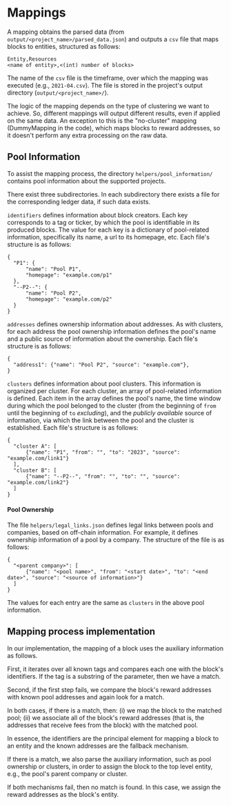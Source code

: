 # Mappings

A mapping obtains the parsed data (from `output/<project_name>/parsed_data.json`) and outputs a `csv` file that maps
blocks to entities, structured as follows:

```
Entity,Resources
<name of entity>,<(int) number of blocks>
```

The name of the `csv` file is the timeframe, over which the mapping was executed (e.g., `2021-04.csv`). The file is stored in the
project's output directory (`output/<project_name>/`).

The logic of the mapping depends on the type of clustering we want to achieve. So, different mappings will output
different results, even if applied on the same data. An exception to this is the "no-cluster" mapping (DummyMapping
in the code), which maps blocks to reward addresses, so it doesn't perform any extra processing on the raw data.

## Pool Information

To assist the mapping process, the directory `helpers/pool_information/` contains
pool information about the supported projects.

There exist three subdirectories. In each subdirectory there exists a file for
the corresponding ledger data, if such data exists.

`identifiers` defines information about block creators. Each key
corresponds to a tag or ticker, by which the pool is identifiable in its
produced blocks. The value for each key is a dictionary of pool-related
information, specifically its name, a url to its homepage, etc. Each file's
structure is as follows:
```
{
  "P1": {
      "name": "Pool P1",
      "homepage": "example.com/p1"
  },
  "--P2--": {
      "name": "Pool P2",
      "homepage": "example.com/p2"
  }
}
```

`addresses` defines ownership information about addresses. As with
clusters, for each address the pool ownership information defines the pool's
name and a public source of information about the ownership.  Each file's
structure is as follows:
```
{
  "address1": {"name": "Pool P2", "source": "example.com"},
}
```

`clusters` defines information about pool clusters. This information is
organized per cluster. For each cluster, an array of pool-related information is
defined. Each item in the array defines the pool's name, the time window during
which the pool belonged to the cluster (from the beginning of `from` until the
beginning of `to` _excluding_), and the _publicly available_ source of
information, via which the link between the pool and the cluster is established.
Each file's structure is as follows:
```
{
  "cluster A": [
      {"name": "P1", "from": "", "to": "2023", "source": "example.com/link1"}
  ],
  "cluster B": [
      {"name": "--P2--", "from": "", "to": "", "source": "example.com/link2"}
  ]
}
```

#### Pool Ownership

The file `helpers/legal_links.json` defines legal links between pools and companies, based on off-chain information.
For example, it defines ownership information of a pool by a company.
The structure of the file is as follows:

```
{
  "<parent company>": [
      {"name": "<pool name>", "from": "<start date>", "to": "<end date>", "source": "<source of information>"}
  ]
}
```

The values for each entry are the same as `clusters` in the above pool information.

## Mapping process implementation

In our implementation, the mapping of a block uses the auxiliary information as follows.

First, it iterates over all known tags and compares each one with the block's identifiers. If the tag is a
substring of the parameter, then we have a match.

Second, if the first step fails, we compare the block's reward addresses with known pool addresses and again look for
a match.

In both cases, if there is a match, then: (i) we map the block to the matched pool; (ii) we associate all of the block's
reward addresses (that is, the addresses that receive fees from the block) with the matched pool.

In essence, the identifiers are the principal element for mapping a block to an entity and the known addresses are
the fallback mechanism.

If there is a match, we also parse the auxiliary information, such as pool ownership or clusters, in order to assign the
block to the top level entity, e.g., the pool's parent company or cluster.

If both mechanisms fail, then no match is found. In this case, we assign the reward addresses as the block's entity.
